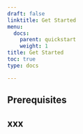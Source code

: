 ```yaml
---
draft: false
linktitle: Get Started
menu:
  docs:
    parent: quickstart
    weight: 1
title: Get Started
toc: true
type: docs

---
```

## Prerequisites

## xxx
